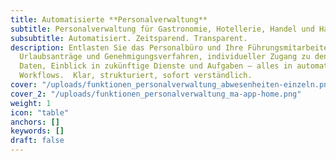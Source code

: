 ```yaml
---
title: Automatisierte **Personalverwaltung**
subtitle: Personalverwaltung für Gastronomie, Hotellerie, Handel und Handwerk.
subsubtitle: Automatisiert. Zeitsparend. Transparent.
description: Entlasten Sie das Personalbüro und Ihre Führungsmitarbeiter.
  Urlaubsanträge und Genehmigungsverfahren, individueller Zugang zu den eigenen
  Daten, Einblick in zukünftige Dienste und Aufgaben – alles in automatisierten
  Workflows.  Klar, strukturiert, sofort verständlich.
cover: "/uploads/funktionen_personalverwaltung_abwesenheiten-einzeln.png"
cover_2: "/uploads/funktionen_personalverwaltung_ma-app-home.png"
weight: 1
icon: "table"
anchors: []
keywords: []
draft: false
---
```

